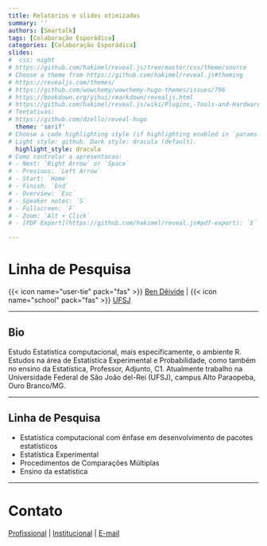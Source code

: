 ```yaml
---
title: Relatórios e slides otimizados
summary: ''
authors: [Smartalk]
tags: [Colaboração Esporádica]
categories: [Colaboração Esporádica]
slides:
#  css: night
# https://github.com/hakimel/reveal.js/tree/master/css/theme/source
# Choose a theme from https://github.com/hakimel/reveal.js#theming
# https://revealjs.com/themes/
# https://github.com/wowchemy/wowchemy-hugo-themes/issues/796
# https://bookdown.org/yihui/rmarkdown/revealjs.html
# https://github.com/hakimel/reveal.js/wiki/Plugins,-Tools-and-Hardware
# Tentativas:
# https://github.com/dzello/reveal-hugo
  theme: 'serif'
# Choose a code highlighting style (if highlighting enabled in `params.toml`)
# Light style: github. Dark style: dracula (default).
  highlight_style: dracula
# Como controlar a apresentacao:
# - Next: `Right Arrow` or `Space`
# - Previous: `Left Arrow`
# - Start: `Home`
# - Finish: `End`
# - Overview: `Esc`
# - Speaker notes: `S`
# - Fullscreen: `F`
# - Zoom: `Alt + Click`
# - [PDF Export](https://github.com/hakimel/reveal.js#pdf-export): `E`

---
```




# Linha de Pesquisa
{{< icon name="user-tie" pack="fas" >}} [Ben Dêivide](https://bendeivide.github.io/) | {{< icon name="school" pack="fas" >}} [UFSJ](https://www.ufsj.edu.br/)



---

## Bio

Estudo Estatística computacional, mais especificamente, o ambiente R. Estudos na área de Estatística Experimental e Probabilidade, como também no ensino da Estatística, Professor, Adjunto, C1. Atualmente trabalho na Universidade Federal de São João del-Rei (UFSJ), campus Alto Paraopeba, Ouro Branco/MG.

---

## Linha de Pesquisa

- Estatística computacional com ênfase em desenvolvimento de pacotes estatísticos
- Estatística Experimental
- Procedimentos de Comparações Múltiplas
- Ensino da estatística

---

# Contato

[Profissional](https://bendeivide.github.io/) | [Institucional](https://ufsj.edu.br/bendeivide) | [E-mail](https://bendeivide.github.io/#contact)
